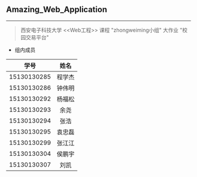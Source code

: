 ## Amazing_Web_Application
***
>西安电子科技大学 <<Web工程>> 课程 "zhongweiming小组" 大作业 "校园交易平台"
* 组内成员

| 学号 | 姓名 |
| :-: | :-: |
| 15130130285 | 程学杰 |
| 15130130286 | 钟伟明 |
| 15130130292 | 杨福松 |
| 15130130293 | 余尧 |
| 15130130294 | 张浩 |
| 15130130295 | 袁忠磊 |
| 15130130299 | 张江江 |
| 15130130304 | 侯鹏宇 |
| 15130130307 | 刘凯 |
